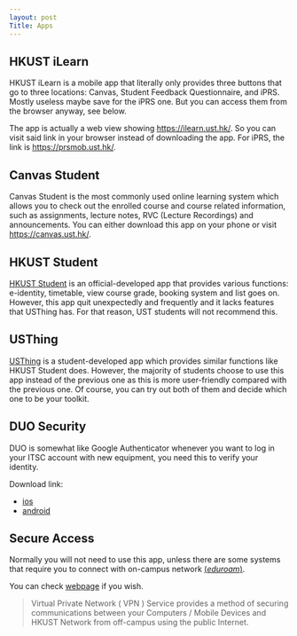```yaml
---
layout: post
Title: Apps
---
```


## HKUST iLearn

HKUST iLearn is a mobile app that literally only provides three buttons that go to three locations: Canvas, Student Feedback Questionnaire, and iPRS. Mostly useless maybe save for the iPRS one. But you can access them from the browser anyway, see below.

The app is actually a web view showing <https://ilearn.ust.hk/>. So you can visit said link in your browser instead of downloading the app. For iPRS, the link is <https://prsmob.ust.hk/>.

## Canvas Student

Canvas Student is the most commonly used online learning system which allows you to check out the enrolled course and course related information, such as assignments, lecture notes, RVC (Lecture Recordings) and announcements. You can either download this app on your phone or visit <https://canvas.ust.hk/>.

## HKUST Student

[HKUST Student](https://studentapp.hkust.edu.hk/) is an official-developed app that provides various functions: e-identity, timetable, view course grade, booking system and list goes on. However, this app quit unexpectedly and frequently and it lacks features that USThing has. For that reason, UST students will not recommend this.

## USThing

[USThing](https://usthing.xyz/) is a student-developed app which provides similar functions like HKUST Student does. However, the majority of students choose to use this app instead of the previous one as this is more user-friendly compared with the previous one. Of course, you can try out both of them and decide which one to be your toolkit.

## DUO Security

DUO is somewhat like Google Authenticator whenever you want to log in your ITSC account with new equipment, you need this to verify your identity.

Download link:

* [ios](https://apps.apple.com/us/app/duo-mobile/id422663827?mt=8)
* [android](https://play.google.com/store/apps/details?id=com.duosecurity.duomobile&hl=en)

## Secure Access

Normally you will not need to use this app, unless there are some systems that require you to connect with on-campus network [(_eduroam_)](https://itsc.hkust.edu.hk/services/general-it-services/wifi/wi-fi-services/configuration-eduroam).

You can check [webpage](https://itsc.hkust.edu.hk/services/cyber-security/vpn) if you wish.

> Virtual Private Network ( VPN ) Service provides a method of securing communications between your Computers / Mobile Devices and HKUST Network from off-campus using the public Internet.
